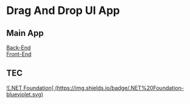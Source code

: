 # Drag And Drop UI App

## Main App
[Back-End](https://github.com/ahmednageebmahmoud/.NetCore-Angualr-Drag-And-Drop-Ui/tree/master/BackEnd) <br>
[Front-End](https://github.com/ahmednageebmahmoud/.NetCore-Angualr-Drag-And-Drop-Ui/tree/master/FrontEnd)

## TEC
  [![.NET Foundation] (https://img.shields.io/badge/.NET%20Foundation-blueviolet.svg)](https://www.dotnetfoundation.org/)
